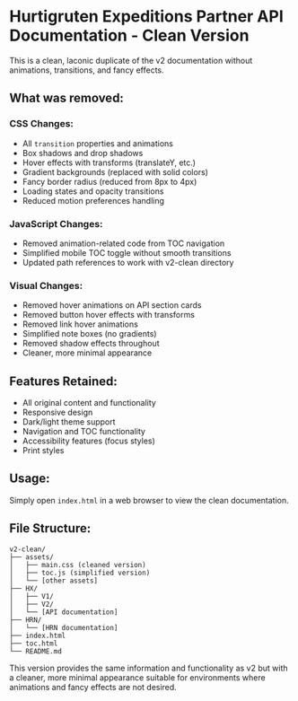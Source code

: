 # Hurtigruten Expeditions Partner API Documentation - Clean Version

This is a clean, laconic duplicate of the v2 documentation without animations, transitions, and fancy effects.

## What was removed:

### CSS Changes:
- All `transition` properties and animations
- Box shadows and drop shadows
- Hover effects with transforms (translateY, etc.)
- Gradient backgrounds (replaced with solid colors)
- Fancy border radius (reduced from 8px to 4px)
- Loading states and opacity transitions
- Reduced motion preferences handling

### JavaScript Changes:
- Removed animation-related code from TOC navigation
- Simplified mobile TOC toggle without smooth transitions
- Updated path references to work with v2-clean directory

### Visual Changes:
- Removed hover animations on API section cards
- Removed button hover effects with transforms
- Removed link hover animations
- Simplified note boxes (no gradients)
- Removed shadow effects throughout
- Cleaner, more minimal appearance

## Features Retained:
- All original content and functionality
- Responsive design
- Dark/light theme support
- Navigation and TOC functionality
- Accessibility features (focus styles)
- Print styles

## Usage:
Simply open `index.html` in a web browser to view the clean documentation.

## File Structure:
```
v2-clean/
├── assets/
│   ├── main.css (cleaned version)
│   ├── toc.js (simplified version)
│   └── [other assets]
├── HX/
│   ├── V1/
│   ├── V2/
│   └── [API documentation]
├── HRN/
│   └── [HRN documentation]
├── index.html
├── toc.html
└── README.md
```

This version provides the same information and functionality as v2 but with a cleaner, more minimal appearance suitable for environments where animations and fancy effects are not desired.
